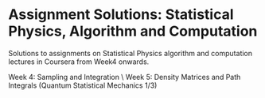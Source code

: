 # Assignment Solutions: Statistical Physics, Algorithm and Computation
Solutions to assignments on Statistical Physics algorithm and computation lectures in Coursera from Week4 onwards.

Week 4: Sampling and Integration \\
Week 5: Density Matrices and Path Integrals (Quantum Statistical Mechanics 1/3)
